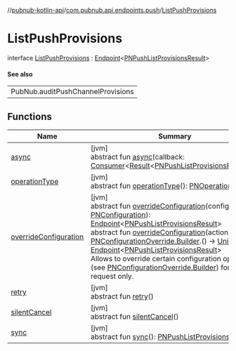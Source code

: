 //[pubnub-kotlin-api](../../../index.md)/[com.pubnub.api.endpoints.push](../index.md)/[ListPushProvisions](index.md)

# ListPushProvisions

interface [ListPushProvisions](index.md) : [Endpoint](../../com.pubnub.api/-endpoint/index.md)&lt;[PNPushListProvisionsResult](../../../../../pubnub-core/pubnub-core-api/pubnub-core-api/com.pubnub.api.models.consumer.push/-p-n-push-list-provisions-result/index.md)&gt; 

#### See also

| |
|---|
| PubNub.auditPushChannelProvisions |

## Functions

| Name | Summary |
|---|---|
| [async](index.md#358720268%2FFunctions%2F1262999440) | [jvm]<br>abstract fun [async](index.md#358720268%2FFunctions%2F1262999440)(callback: [Consumer](https://docs.oracle.com/javase/8/docs/api/java/util/function/Consumer.html)&lt;[Result](../../../../../pubnub-core/pubnub-core-api/pubnub-core-api/com.pubnub.api.v2.callbacks/-result/index.md)&lt;[PNPushListProvisionsResult](../../../../../pubnub-core/pubnub-core-api/pubnub-core-api/com.pubnub.api.models.consumer.push/-p-n-push-list-provisions-result/index.md)&gt;&gt;) |
| [operationType](../-remove-channels-from-push/index.md#1414065386%2FFunctions%2F1262999440) | [jvm]<br>abstract fun [operationType](../-remove-channels-from-push/index.md#1414065386%2FFunctions%2F1262999440)(): [PNOperationType](../../../../../pubnub-core/pubnub-core-api/pubnub-core-api/com.pubnub.api.enums/-p-n-operation-type/index.md) |
| [overrideConfiguration](../../com.pubnub.api/-endpoint/override-configuration.md) | [jvm]<br>abstract fun [overrideConfiguration](../../com.pubnub.api/-endpoint/override-configuration.md)(configuration: [PNConfiguration](../../com.pubnub.api.v2/-p-n-configuration/index.md)): [Endpoint](../../com.pubnub.api/-endpoint/index.md)&lt;[PNPushListProvisionsResult](../../../../../pubnub-core/pubnub-core-api/pubnub-core-api/com.pubnub.api.models.consumer.push/-p-n-push-list-provisions-result/index.md)&gt;<br>abstract fun [overrideConfiguration](../../com.pubnub.api/-endpoint/override-configuration.md)(action: [PNConfigurationOverride.Builder](../../com.pubnub.api.v2/-p-n-configuration-override/-builder/index.md).() -&gt; [Unit](https://kotlinlang.org/api/latest/jvm/stdlib/kotlin/-unit/index.html)): [Endpoint](../../com.pubnub.api/-endpoint/index.md)&lt;[PNPushListProvisionsResult](../../../../../pubnub-core/pubnub-core-api/pubnub-core-api/com.pubnub.api.models.consumer.push/-p-n-push-list-provisions-result/index.md)&gt;<br>Allows to override certain configuration options (see [PNConfigurationOverride.Builder](../../com.pubnub.api.v2/-p-n-configuration-override/-builder/index.md)) for this request only. |
| [retry](../-remove-channels-from-push/index.md#2020801116%2FFunctions%2F1262999440) | [jvm]<br>abstract fun [retry](../-remove-channels-from-push/index.md#2020801116%2FFunctions%2F1262999440)() |
| [silentCancel](../-remove-channels-from-push/index.md#-675955969%2FFunctions%2F1262999440) | [jvm]<br>abstract fun [silentCancel](../-remove-channels-from-push/index.md#-675955969%2FFunctions%2F1262999440)() |
| [sync](../-remove-channels-from-push/index.md#40193115%2FFunctions%2F1262999440) | [jvm]<br>abstract fun [sync](../-remove-channels-from-push/index.md#40193115%2FFunctions%2F1262999440)(): [PNPushListProvisionsResult](../../../../../pubnub-core/pubnub-core-api/pubnub-core-api/com.pubnub.api.models.consumer.push/-p-n-push-list-provisions-result/index.md) |
